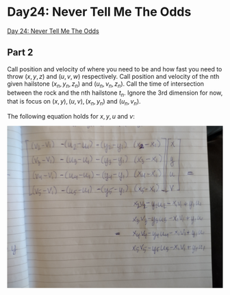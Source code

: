 # Day24: Never Tell Me The Odds

[Day 24: Never Tell Me The Odds](https://adventofcode.com/2023/day/24)

## Part 2

Call position and velocity of where you need to be and how fast you need to throw $(x, y, z)$ and $(u, v, w)$ respectively.
Call position and velocity of the nth given hailstone $(x_n, y_n, z_n)$ and $(u_n, v_n, z_n)$. Call the time of intersection
between the rock and the nth hailstone $t_n$. Ignore the 3rd dimension for now, that is focus on $(x, y), (u, v), (x_n, y_n)$ and $(u_n, v_n)$.

The following equation holds for $x, y, u$ and $v$:

![Matrix equation](matrix.jpg)
